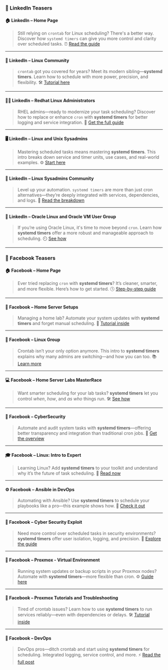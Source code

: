 
### **🔗 LinkedIn Teasers**

#### 🏠 **LinkedIn – Home Page**

> Still relying on `crontab` for Linux scheduling? There's a better way. Discover how `systemd timers` can give you more control and clarity over scheduled tasks.
> ⏰ [Read the guide](https://richard-sebos.github.io/sebostechnology/posts/Linux-Scheduling/)

---

#### 🧵 **LinkedIn – Linux Community**

> `crontab` got you covered for years? Meet its modern sibling—**systemd timers**. Learn how to schedule with more power, precision, and flexibility.
> 🛠️ [Tutorial here](https://richard-sebos.github.io/sebostechnology/posts/Linux-Scheduling/)

---

#### 🧑‍💻 **LinkedIn – Redhat Linux Administrators**

> RHEL admins—ready to modernize your task scheduling? Discover how to replace or enhance `cron` with **systemd timers** for better logging and service integration.
> 📘 [Get the full guide](https://richard-sebos.github.io/sebostechnology/posts/Linux-Scheduling/)

---

#### 🖥️ **LinkedIn – Linux and Unix Sysadmins**

> Mastering scheduled tasks means mastering **systemd timers**. This intro breaks down service and timer units, use cases, and real-world examples.
> ⚙️ [Start here](https://richard-sebos.github.io/sebostechnology/posts/Linux-Scheduling/)

---

#### 🧰 **LinkedIn – Linux Sysadmins Community**

> Level up your automation. `systemd timers` are more than just cron alternatives—they’re deeply integrated with services, dependencies, and logs.
> 📗 [Read the breakdown](https://richard-sebos.github.io/sebostechnology/posts/Linux-Scheduling/)

---

#### 🧾 **LinkedIn – Oracle Linux and Oracle VM User Group**

> If you’re using Oracle Linux, it's time to move beyond `cron`. Learn how **systemd timers** offer a more robust and manageable approach to scheduling.
> ⏲️ [See how](https://richard-sebos.github.io/sebostechnology/posts/Linux-Scheduling/)

---

### **📘 Facebook Teasers**

#### 🏠 **Facebook – Home Page**

> Ever tried replacing `cron` with **systemd timers**? It’s cleaner, smarter, and more flexible. Here’s how to get started.
> 🕓 [Step-by-step guide](https://richard-sebos.github.io/sebostechnology/posts/Linux-Scheduling/)

---

#### 🏡 **Facebook – Home Server Setups**

> Managing a home lab? Automate your system updates with **systemd timers** and forget manual scheduling.
> 🔧 [Tutorial inside](https://richard-sebos.github.io/sebostechnology/posts/Linux-Scheduling/)

---

#### 🐧 **Facebook – Linux Group**

> Crontab isn’t your only option anymore. This intro to **systemd timers** explains why many admins are switching—and how you can too.
> 📚 [Learn more](https://richard-sebos.github.io/sebostechnology/posts/Linux-Scheduling/)

---

#### 💻 **Facebook – Home Server Labs MasterRace**

> Want smarter scheduling for your lab tasks? **systemd timers** let you control *when*, *how*, and *as who* things run.
> 🛠️ [See how](https://richard-sebos.github.io/sebostechnology/posts/Linux-Scheduling/)

---

#### 🔐 **Facebook – CyberSecurity**

> Automate and audit system tasks with **systemd timers**—offering better transparency and integration than traditional cron jobs.
> 📎 [Get the overview](https://richard-sebos.github.io/sebostechnology/posts/Linux-Scheduling/)

---

#### 🎓 **Facebook – Linux: Intro to Expert**

> Learning Linux? Add **systemd timers** to your toolkit and understand why it’s the future of task scheduling.
> 🧠 [Read now](https://richard-sebos.github.io/sebostechnology/posts/Linux-Scheduling/)

---

#### ⚙️ **Facebook – Ansible in DevOps**

> Automating with Ansible? Use **systemd timers** to schedule your playbooks like a pro—this example shows how.
> 🔄 [Check it out](https://richard-sebos.github.io/sebostechnology/posts/Linux-Scheduling/)

---

#### 🧨 **Facebook – Cyber Security Exploit**

> Need more control over scheduled tasks in security environments? **systemd timers** offer user isolation, logging, and precision.
> 🔐 [Explore the guide](https://richard-sebos.github.io/sebostechnology/posts/Linux-Scheduling/)

---

#### 💾 **Facebook – Proxmox - Virtual Environment**

> Running system updates or backup scripts in your Proxmox nodes? Automate with **systemd timers**—more flexible than cron.
> ⚙️ [Guide here](https://richard-sebos.github.io/sebostechnology/posts/Linux-Scheduling/)

---

#### 🧰 **Facebook – Proxmox Tutorials and Troubleshooting**

> Tired of crontab issues? Learn how to use **systemd timers** to run services reliably—even with dependencies or delays.
> 🛠️ [Tutorial inside](https://richard-sebos.github.io/sebostechnology/posts/Linux-Scheduling/)

---

#### 🚀 **Facebook – DevOps**

> DevOps pros—ditch crontab and start using **systemd timers** for scheduling. Integrated logging, service control, and more.
> ⚡ [Read the full post](https://richard-sebos.github.io/sebostechnology/posts/Linux-Scheduling/)


